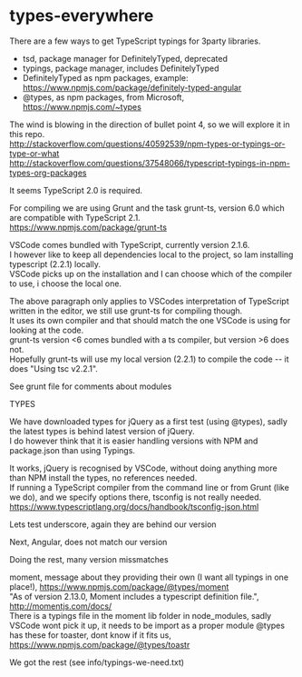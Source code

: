# types-everywhere

There are a few ways to get TypeScript typings for 3party libraries.  
- tsd, package manager for DefinitelyTyped, deprecated  
- typings, package manager, includes DefinitelyTyped  
- DefinitelyTyped as npm packages, example: https://www.npmjs.com/package/definitely-typed-angular  
- @types, as npm packages, from Microsoft, https://www.npmjs.com/~types

The wind is blowing in the direction of bullet point 4, so we will explore it in this repo.  
http://stackoverflow.com/questions/40592539/npm-types-or-typings-or-type-or-what  
http://stackoverflow.com/questions/37548066/typescript-typings-in-npm-types-org-packages

It seems TypeScript 2.0 is required.

For compiling we are using Grunt and the task grunt-ts, version 6.0 which are compatible with TypeScript 2.1.  
https://www.npmjs.com/package/grunt-ts

VSCode comes bundled with TypeScript, currently version 2.1.6.  
I however like to keep all dependencies local to the project, so Iam installing typescript (2.2.1) locally.  
VSCode picks up on the installation and I can choose which of the compiler to use, i choose the local one.

The above paragraph only applies to VSCodes interpretation of TypeScript written in the editor, we still use grunt-ts for compiling though.  
It uses its own compiler and that should match the one VSCode is using for looking at the code.  
grunt-ts version <6 comes bundled with a ts compiler, but version >6 does not.  
Hopefully grunt-ts will use my local version (2.2.1) to compile the code -- it does "Using tsc v2.2.1".

See grunt file for comments about modules

TYPES

We have downloaded types for jQuery as a first test (using @types), sadly the latest types is behind latest version of jQuery.  
I do however think that it is easier handling versions with NPM and package.json than using Typings.

It works, jQuery is recognised by VSCode, without doing anything more than NPM install the types, no references needed.  
If running a TypeScript compiler from the command line or from Grunt (like we do), and we specify options there, tsconfig is not really needed.  
https://www.typescriptlang.org/docs/handbook/tsconfig-json.html

Lets test underscore, again they are behind our version

Next, Angular, does not match our version

Doing the rest, many version missmatches

moment, message about they providing their own (I want all typings in one place!), https://www.npmjs.com/package/@types/moment  
"As of version 2.13.0, Moment includes a typescript definition file.", http://momentjs.com/docs/  
There is a typings file in the moment lib folder in node_modules, sadly VSCode wont pick it up, it needs to be import as a proper module
@types has these for toaster, dont know if it fits us, https://www.npmjs.com/package/@types/toastr

We got the rest (see info/typings-we-need.txt)

